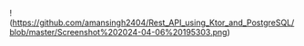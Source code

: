 !(https://github.com/amansingh2404/Rest_API_using_Ktor_and_PostgreSQL/blob/master/Screenshot%202024-04-06%20195303.png)
